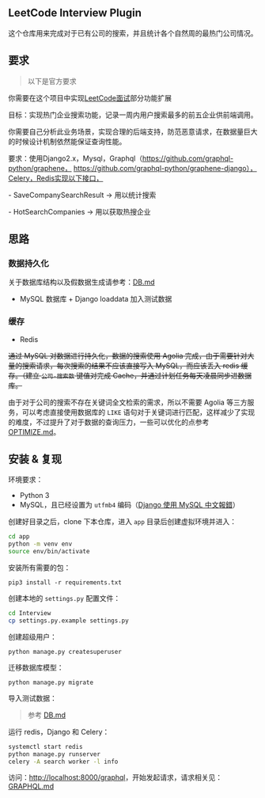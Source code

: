 ## LeetCode Interview Plugin

这个仓库用来完成对于已有公司的搜索，并且统计各个自然周的最热门公司情况。

## 要求

> 以下是官方要求

你需要在这个项目中实现[LeetCode面试](https://leetcode-cn.com/interview)部分功能扩展

目标：实现热门企业搜索功能，记录一周内用户搜索最多的前五企业供前端调用。

你需要自己分析此业务场景，实现合理的后端支持，防范恶意请求，在数据量巨大的时候设计机制依然能保证查询性能。

要求：使用Django2.x，Mysql，Graphql（https://github.com/graphql-python/graphene， https://github.com/graphql-python/graphene-django），Celery，Redis实现以下接口，

\- SaveCompanySearchResult -> 用以统计搜索

\- HotSearchCompanies -> 用以获取热搜企业

## 思路

### 数据持久化

关于数据库结构以及假数据生成请参考：[DB.md](./DB.md)

- MySQL 数据库 + Django loaddata 加入测试数据

### 缓存

- Redis

~~通过 MySQL 对数据进行持久化，数据的搜索使用 Agolia 完成，由于需要针对大量的搜索请求，每次搜索的结果不应该直接写入 MySQL，而应该丢入 redis 缓存。（建立 `公司-搜索数` 键值对完成 Cache，并通过计划任务每天凌晨同步进数据库。~~

由于对于公司的搜索不存在关键词全文检索的需求，所以不需要 Agolia 等三方服务，可以考虑直接使用数据库的 `LIKE` 语句对于关键词进行匹配，这样减少了实现的难度，不过提升了对于数据的查询压力，一些可以优化的点参考 [OPTIMIZE.md](./OPTIMIZE.md)。

## 安装 & 复现

环境要求：

* Python 3
* MySQL，且已经设置为 `utfmb4` 编码（[Django 使用 MySQL 中文報錯](https://ignorance.nova.moe/django-mysql-encoding-error-on-chinese/)）

创建好目录之后，clone 下本仓库，进入 `app` 目录后创建虚拟环境并进入：

```bash
cd app
python -m venv env
source env/bin/activate
```

安装所有需要的包：

```
pip3 install -r requirements.txt
```

创建本地的 `settings.py` 配置文件：

```bash
cd Interview
cp settings.py.example settings.py
```

创建超级用户：

```
python manage.py createsuperuser
```

迁移数据库模型：

```
python manage.py migrate
```

导入测试数据：

> 参考 [DB.md](./DB.md)

运行 redis，Django 和 Celery：

```bash
systemctl start redis
python manage.py runserver
celery -A search worker -l info
```

访问：[http://localhost:8000/graphql](http://localhost:8000/graphql)，开始发起请求，请求相关见：[GRAPHQL.md](./GRAPHQL.md)